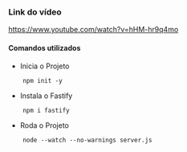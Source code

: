 ### Link do vídeo
https://www.youtube.com/watch?v=hHM-hr9q4mo

#### Comandos utilizados

* Inicia o Projeto

`````
    npm init -y
`````

* Instala o Fastify

`````
    npm i fastify 
`````

* Roda o Projeto

`````
    node --watch --no-warnings server.js
`````